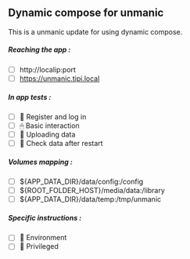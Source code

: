 ## Dynamic compose for unmanic
This is a unmanic update for using dynamic compose.
##### Reaching the app :
- [ ] http://localip:port
- [ ] https://unmanic.tipi.local
##### In app tests :
- [ ] 📝 Register and log in
- [ ] 🖱 Basic interaction
- [ ] 🌆 Uploading data
- [ ] 🔄 Check data after restart
##### Volumes mapping :
- [ ] ${APP_DATA_DIR}/data/config:/config
- [ ] ${ROOT_FOLDER_HOST}/media/data:/library
- [ ] ${APP_DATA_DIR}/data/temp:/tmp/unmanic
##### Specific instructions :
- [ ] 🌳 Environment
- [ ] 👑 Privileged
